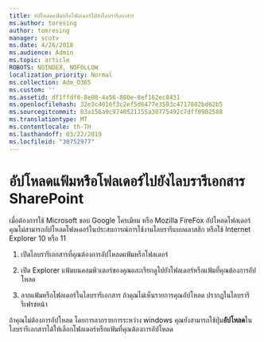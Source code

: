 ```yaml
---
title: อัปโหลดแฟ้มหรือโฟลเดอร์ไปยังไลบรารีเอกสาร
ms.author: toresing
author: tomresing
manager: scotv
ms.date: 4/26/2018
ms.audience: Admin
ms.topic: article
ROBOTS: NOINDEX, NOFOLLOW
localization_priority: Normal
ms.collection: Adm_O365
ms.custom: ''
ms.assetid: df1ffdf0-8e08-4a56-880e-8ef162ec8431
ms.openlocfilehash: 32e3c4016f3c2ef5d6477e3593c4717802bd62b5
ms.sourcegitcommit: 03a156a9c9740521155a30775492c7dff0982588
ms.translationtype: MT
ms.contentlocale: th-TH
ms.lasthandoff: 03/22/2019
ms.locfileid: "30752977"
---
```

# <a name="upload-a-folder-or-files-to-a-sharepoint-document-library"></a>อัปโหลดแฟ้มหรือโฟลเดอร์ไปยังไลบรารีเอกสาร SharePoint

เมื่อต้องการใช้ Microsoft ขอบ Google โครเมียม หรือ Mozilla FireFox อัปโหลดโฟลเดอร์ คุณไม่สามารถอัปโหลดโฟลเดอร์ในประสบการณ์การใช้งานไลบรารีแบบคลาสสิก หรือใช้ Internet Explorer 10 หรือ 11
  
1. เปิดไลบรารีเอกสารที่คุณต้องการอัปโหลดแฟ้มหรือโฟลเดอร์
    
2. เปิด Explorer แฟ้มบนคอมพิวเตอร์ของคุณและเรียกดูไปยังโฟลเดอร์หรือแฟ้มที่คุณต้องการอัปโหลด
    
3. ลากแฟ้มหรือโฟลเดอร์ในไลบรารีเอกสาร ถ้าคุณไม่เห็นรายการคุณอัปโหลด ปรากฏในไลบรารี รีเฟรชหน้า 
    
ถ้าคุณไม่ต้องการอัปโหลด โดยการลากรายการระหว่าง windows คุณยังสามารถใช้ปุ่ม**อัปโหลด**ในไลบรารีเอกสารได้ให้เลือกโฟลเดอร์หรือแฟ้มที่คุณต้องการอัปโหลด 
  

